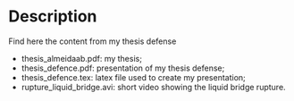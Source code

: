 # Description
Find here the content from my thesis defense

 - thesis_almeidaab.pdf: my thesis;
 - thesis_defence.pdf: presentation of my thesis defense;
 - thesis_defence.tex: latex file used to create my presentation;
 - rupture_liquid_bridge.avi: short video showing the liquid bridge rupture.
